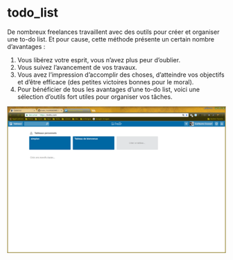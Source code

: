 # todo_list  
De nombreux freelances travaillent avec des outils pour créer et organiser une to-do list. Et pour cause, cette méthode   présente un certain nombre d’avantages :  
  1. Vous libérez votre esprit, vous n’avez plus peur d’oublier.  
  2. Vous suivez l’avancement de vos travaux.  
  3. Vous avez l’impression d’accomplir des choses, d’atteindre vos objectifs et d’être efficace (des petites victoires bonnes pour le moral).  
  4. Pour bénéficier de tous les avantages d’une to-do list, voici une sélection d’outils fort utiles pour organiser vos tâches. 
  
  ![](todoList.png)
